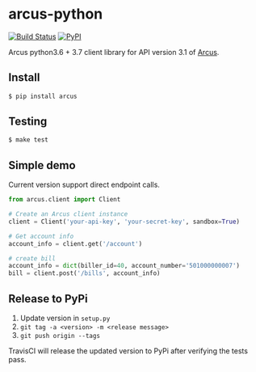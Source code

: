 # arcus-python
[![Build Status](https://travis-ci.com/cuenca-mx/arcus-python.svg?branch=master)](https://travis-ci.com/cuenca-mx/arcus-python)
[![PyPI](https://img.shields.io/pypi/v/arcus.svg)](https://pypi.org/project/arcus/)


Arcus python3.6 + 3.7 client library for API version 3.1 of [Arcus](https://www.arcusfi.com/).



## Install

```bash
$ pip install arcus
```


## Testing
```bash
$ make test
```

## Simple demo

Current version support direct endpoint calls.

```python
from arcus.client import Client

# Create an Arcus client instance
client = Client('your-api-key', 'your-secret-key', sandbox=True)

# Get account info 
account_info = client.get('/account')

# create bill 
account_info = dict(biller_id=40, account_number='501000000007')
bill = client.post('/bills', account_info)

```


## Release to PyPi

1. Update version in `setup.py`
2. `git tag -a <version> -m <release message>`
3. `git push origin --tags`

TravisCI will release the updated version to PyPi after verifying the tests
pass.
